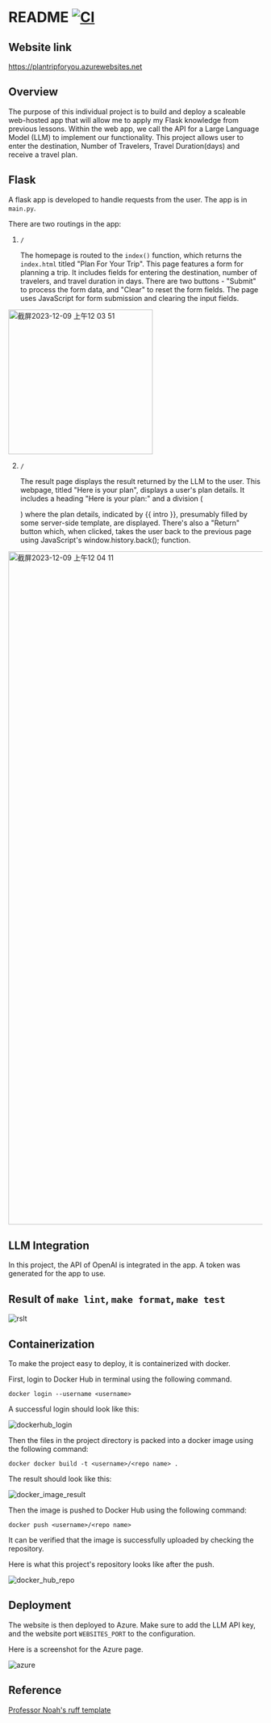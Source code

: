 # README [![CI](https://github.com/nogibjj/Individual_Proj_4_Gavin_Li/actions/workflows/cicd.yml/badge.svg)](https://github.com/nogibjj/Individual_Proj_4_Gavin_Li/actions/workflows/cicd.yml)


## Website link

https://plantripforyou.azurewebsites.net

## Overview

The purpose of this individual project is to build and deploy a scaleable web-hosted app that will allow me to apply my Flask knowledge from previous lessons. Within the web app, we call the API for a Large Language Model (LLM) to implement our functionality. This project allows user to enter the destination, Number of Travelers, Travel Duration(days) and receive a travel plan. 

## Flask

A flask app is developed to handle requests from the user. The app is in `main.py`.

There are two routings in the app: 

1. `/`

    The homepage is routed to the `index()` function, which returns the `index.html` titled "Plan For Your Trip". This page features a form for planning a trip. It includes fields for entering the destination, number of travelers, and travel duration in days. There are two buttons - "Submit" to process the form data, and "Clear" to reset the form fields. The page uses JavaScript for form submission and clearing the input fields.

<img width="286" alt="截屏2023-12-09 上午12 03 51" src="https://github.com/nogibjj/Individual4_Vivian/assets/143654445/7aa11cb3-8743-46c6-8032-42dc5768f61e">


2. `/`
    
    The result page displays the result returned by the LLM to the user. This webpage, titled "Here is your plan", displays a user's plan details. It includes a heading "Here is your plan:" and a division (<div>) where the plan details, indicated by {{ intro }}, presumably filled by some server-side template, are displayed. There's also a "Return" button which, when clicked, takes the user back to the previous page using JavaScript's window.history.back(); function.

<img width="1331" alt="截屏2023-12-09 上午12 04 11" src="https://github.com/nogibjj/Individual4_Vivian/assets/143654445/41697bd6-b587-417b-85fa-9a774b8db753">


## LLM Integration

In this project, the API of OpenAI is integrated in the app. A token was generated for the app to use.

## Result of `make lint`, `make format`, `make test`

![rslt](./resources/rslt.png)

## Containerization

To make the project easy to deploy, it is containerized with docker.

First, login to Docker Hub in terminal using the following command.

`docker login --username <username>`

A successful login should look like this:

![dockerhub_login](./resources/docker_login.png)

Then the files in the project directory is packed into a docker image using the following command:

`docker docker build -t <username>/<repo name> .`

The result should look like this:

![docker_image_result](./resources/docker_img_rslt.png)

Then the image is pushed to Docker Hub using the following command:

`docker push <username>/<repo name>`

It can be verified that the image is successfully uploaded by checking the repository.

Here is what this project's repository looks like after the push.

![docker_hub_repo](./resources/dockehub.png)

## Deployment

The website is then deployed to Azure. Make sure to add the LLM API key, and the website port `WEBSITES_PORT` to the configuration.

Here is a screenshot for the Azure page.

![azure](./resources/nbateamsintro.png)

## Reference
[Professor Noah's ruff template](https://github.com/nogibjj/python-ruff-template)








